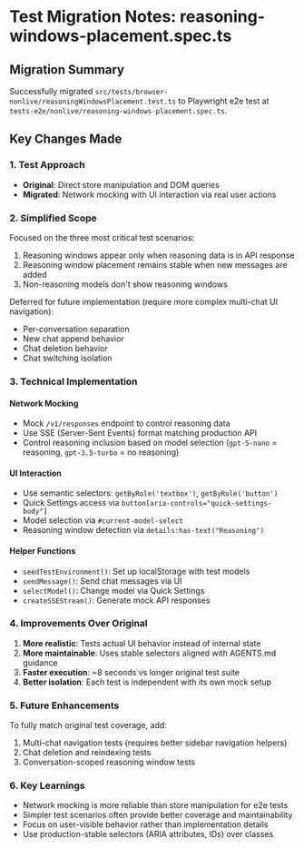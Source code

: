 # Test Migration Notes: reasoning-windows-placement.spec.ts

## Migration Summary
Successfully migrated `src/tests/browser-nonlive/reasoningWindowsPlacement.test.ts` to Playwright e2e test at `tests-e2e/nonlive/reasoning-windows-placement.spec.ts`.

## Key Changes Made

### 1. Test Approach
- **Original**: Direct store manipulation and DOM queries
- **Migrated**: Network mocking with UI interaction via real user actions

### 2. Simplified Scope
Focused on the three most critical test scenarios:
1. Reasoning windows appear only when reasoning data is in API response
2. Reasoning window placement remains stable when new messages are added  
3. Non-reasoning models don't show reasoning windows

Deferred for future implementation (require more complex multi-chat UI navigation):
- Per-conversation separation
- New chat append behavior
- Chat deletion behavior
- Chat switching isolation

### 3. Technical Implementation

#### Network Mocking
- Mock `/v1/responses` endpoint to control reasoning data
- Use SSE (Server-Sent Events) format matching production API
- Control reasoning inclusion based on model selection (`gpt-5-nano` = reasoning, `gpt-3.5-turbo` = no reasoning)

#### UI Interaction
- Use semantic selectors: `getByRole('textbox')`, `getByRole('button')`
- Quick Settings access via `button[aria-controls="quick-settings-body"]`
- Model selection via `#current-model-select`
- Reasoning window detection via `details:has-text("Reasoning")`

#### Helper Functions
- `seedTestEnvironment()`: Set up localStorage with test models
- `sendMessage()`: Send chat messages via UI
- `selectModel()`: Change model via Quick Settings
- `createSSEStream()`: Generate mock API responses

### 4. Improvements Over Original

1. **More realistic**: Tests actual UI behavior instead of internal state
2. **More maintainable**: Uses stable selectors aligned with AGENTS.md guidance  
3. **Faster execution**: ~8 seconds vs longer original test suite
4. **Better isolation**: Each test is independent with its own mock setup

### 5. Future Enhancements

To fully match original test coverage, add:
1. Multi-chat navigation tests (requires better sidebar navigation helpers)
2. Chat deletion and reindexing tests
3. Conversation-scoped reasoning window tests

### 6. Key Learnings

- Network mocking is more reliable than store manipulation for e2e tests
- Simpler test scenarios often provide better coverage and maintainability
- Focus on user-visible behavior rather than implementation details
- Use production-stable selectors (ARIA attributes, IDs) over classes